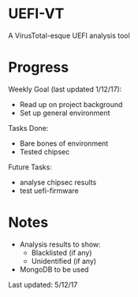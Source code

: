 # UEFI-VT
A VirusTotal-esque UEFI analysis tool

# Progress
Weekly Goal (last updated 1/12/17):
- Read up on project background
- Set up general environment

Tasks Done:
- Bare bones of environment
- Tested chipsec

Future Tasks:
- analyse chipsec results
- test uefi-firmware

# Notes
-  Analysis results to show:
    - Blacklisted (if any)
    - Unidentified (if any)
- MongoDB to be used

Last updated: 5/12/17